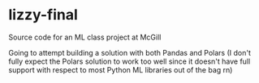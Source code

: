 # lizzy-final
Source code for an ML class project at McGill

Going to attempt building a solution with both Pandas and Polars (I don't fully expect the Polars solution to work too well since it doesn't have full support with respect to most Python ML libraries out of the bag rn)
